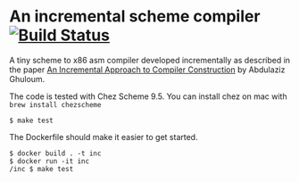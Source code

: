 # An incremental scheme compiler [![Build Status](https://travis-ci.org/jaseemabid/inc.svg?branch=master)](https://travis-ci.org/jaseemabid/inc)

A tiny scheme to x86 asm compiler developed incrementally as described in the
paper [An Incremental Approach to Compiler Construction][1] by Abdulaziz
Ghuloum.

The code is tested with Chez Scheme 9.5. You can install chez on mac with `brew
install chezscheme`


    $ make test

The Dockerfile should make it easier to get started.

    $ docker build . -t inc
    $ docker run -it inc
    /inc $ make test

[1]: https://github.com/namin/inc/blob/master/docs/paper.pdf?raw=true
